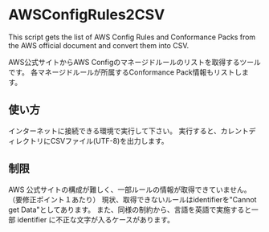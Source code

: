 # AWSConfigRules2CSV
This script gets the list of AWS Config Rules and Conformance Packs from the AWS official document and convert them into CSV.

AWS公式サイトからAWS Configのマネージドルールのリストを取得するツールです。
各マネージドルールが所属するConformance Pack情報もリストします。

## 使い方
インターネットに接続できる環境で実行して下さい。
実行すると、カレントディレクトリにCSVファイル(UTF-8)を出力します。

## 制限
AWS 公式サイトの構成が難しく、一部ルールの情報が取得できていません。（要修正ポイント１あたり）
現状、取得できないルールはidentifierを"Cannot get Data"としてあります。
また、同様の制約から、言語を英語で実施すると一部 identifier に不正な文字が入るケースがあります。

